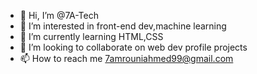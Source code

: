 - 👋 Hi, I’m @7A-Tech
- 👀 I’m interested in front-end dev,machine learning
- 🌱 I’m currently learning HTML,CSS
- 💞️ I’m looking to collaborate on web dev profile projects
- 📫 How to reach me 7amrouniahmed99@gmail.com

<!---
7A-Tech/7A-Tech is a ✨ special ✨ repository because its `README.md` (this file) appears on your GitHub profile.
You can click the Preview link to take a look at your changes.
--->
